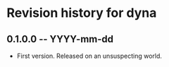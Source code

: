 # Revision history for dyna

## 0.1.0.0 -- YYYY-mm-dd

* First version. Released on an unsuspecting world.

